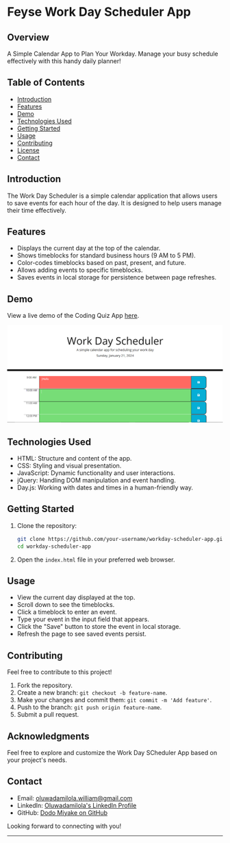 # Feyse Work Day Scheduler App

## Overview
A Simple Calendar App to Plan Your Workday.
Manage your busy schedule effectively with this handy daily planner!

## Table of Contents

- [Introduction](#introduction)
- [Features](#features)
- [Demo](#demo)
- [Technologies Used](#technologies-used)
- [Getting Started](#getting-started)
- [Usage](#usage)
- [Contributing](#contributing)
- [License](#license)
- [Contact](#contact)

## Introduction

The Work Day Scheduler is a simple calendar application that allows users to save events for each hour of the day. It is designed to help users manage their time effectively.

## Features

- Displays the current day at the top of the calendar.
- Shows timeblocks for standard business hours (9 AM to 5 PM).
- Color-codes timeblocks based on past, present, and future.
- Allows adding events to specific timeblocks.
- Saves events in local storage for persistence between page refreshes.

## Demo

View a live demo of the Coding Quiz App [here](https://dodomiyake.github.io/feyse-workday-scheduler-app/).

![Alt text](image.png)

## Technologies Used

- HTML: Structure and content of the app.
- CSS: Styling and visual presentation.
- JavaScript: Dynamic functionality and user interactions.
- jQuery: Handling DOM manipulation and event handling.
- Day.js: Working with dates and times in a human-friendly way.

## Getting Started

1. Clone the repository:

    ```bash
    git clone https://github.com/your-username/workday-scheduler-app.git
    cd workday-scheduler-app
    ```

2. Open the `index.html` file in your preferred web browser.

## Usage

- View the current day displayed at the top.
- Scroll down to see the timeblocks.
- Click a timeblock to enter an event.
- Type your event in the input field that appears.
- Click the "Save" button to store the event in local storage.
- Refresh the page to see saved events persist.

## Contributing

Feel free to contribute to this project!

1. Fork the repository.
2. Create a new branch: `git checkout -b feature-name`.
3. Make your changes and commit them: `git commit -m 'Add feature'`.
4. Push to the branch: `git push origin feature-name`.
5. Submit a pull request.

## Acknowledgments

Feel free to explore and customize the Work Day SCheduler App based on your project's needs.

## Contact

- Email: [oluwadamilola.william@gmail.com](mailto:oluwadamilola.william@gmail.com)
- LinkedIn: [Oluwadamilola's LinkedIn Profile](https://www.linkedin.com/in/oluwadamilolaxajayi)
- GitHub: [Dodo Miyake on GitHub](https://github.com/dodomiyake)

Looking forward to connecting with you!

---
